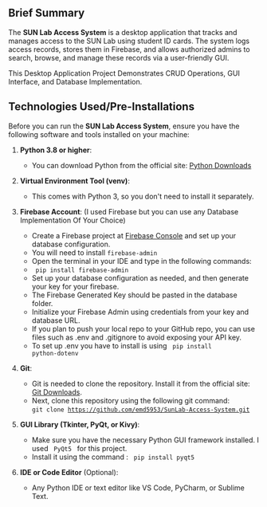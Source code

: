 ## Brief Summary

The **SUN Lab Access System** is a desktop application that tracks and manages access to the SUN Lab using student ID cards. The system logs access records, stores them in Firebase, and allows authorized admins to search, browse, and manage these records via a user-friendly GUI.

This Desktop Application Project Demonstrates CRUD Operations, GUI Interface, and Database Implementation.

## Technologies Used/Pre-Installations

Before you can run the **SUN Lab Access System**, ensure you have the following software and tools installed on your machine:

1. **Python 3.8 or higher**:
   - You can download Python from the official site: [Python Downloads](https://www.python.org/downloads/)

2. **Virtual Environment Tool (venv)**:
   - This comes with Python 3, so you don't need to install it separately.

3. **Firebase Account**: (I used Firebase but you can use any Database Implementation Of Your Choice)

   - Create a Firebase project at [Firebase Console](https://console.firebase.google.com/) and set up your database configuration.
   - You will need to install <code>firebase-admin</code>
   - Open the terminal in your IDE and type in the following commands:
   - <code> pip install firebase-admin </code>
   - Set up your database configuration as needed, and then generate your key for your firebase.
   - The Firebase Generated Key should be pasted in the database folder.
   - Initialize your Firebase Admin using credentials from your key and database URL.
   - If you plan to push your local repo to your GitHub repo, you can use files such as .env and .gitignore to avoid exposing your API key.
   - To set up .env you have to install is using <code> pip install python-dotenv </code>

4. **Git**:
   - Git is needed to clone the repository. Install it from the official site: [Git Downloads](https://git-scm.com/downloads).
   - Next, clone this repository using the following git command: <br> 
   <code>git clone https://github.com/emd5953/SunLab-Access-System.git </code>

5. **GUI Library (Tkinter, PyQt, or Kivy)**:
   - Make sure you have the necessary Python GUI framework installed. I used <code> PyQt5 </code> for this project. 
   - Install it using the command : <code> pip install pyqt5 </code>


6. **IDE or Code Editor** (Optional):
   - Any Python IDE or text editor like VS Code, PyCharm, or Sublime Text.
